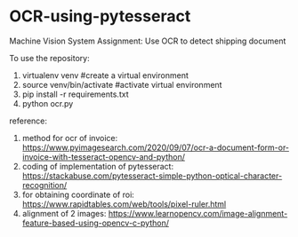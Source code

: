# OCR-using-pytesseract
Machine Vision System Assignment: Use OCR to detect shipping document

To use the repository:

1. virtualenv venv                #create a virtual environment
2. source venv/bin/activate       #activate virtual environment
3. pip install -r requirements.txt
2. python ocr.py

reference:
1. method for ocr of invoice: https://www.pyimagesearch.com/2020/09/07/ocr-a-document-form-or-invoice-with-tesseract-opencv-and-python/
2. coding of implementation of pytesseract: https://stackabuse.com/pytesseract-simple-python-optical-character-recognition/
3. for obtaining coordinate of roi: https://www.rapidtables.com/web/tools/pixel-ruler.html
4. alignment of 2 images: https://www.learnopencv.com/image-alignment-feature-based-using-opencv-c-python/
